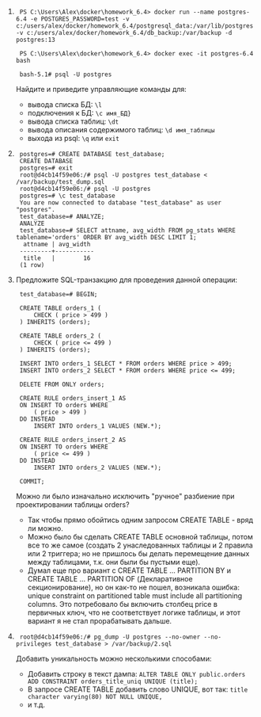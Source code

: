 1.
        PS C:\Users\Alex\docker\homework_6.4> docker run --name postgres-6.4 -e POSTGRES_PASSWORD=test -v c:/users/alex/docker/homework_6.4/postgresql_data:/var/lib/postgresql/data -v c:/users/alex/docker/homework_6.4/db_backup:/var/backup -d postgres:13
        
        PS C:\Users\Alex\docker\homework_6.4> docker exec -it postgres-6.4 bash
        
        bash-5.1# psql -U postgres
        
    Найдите и приведите управляющие команды для:

    - вывода списка БД: `\l`
    - подключения к БД: `\c имя_БД}`
    - вывода списка таблиц: `\dt`
    - вывода описания содержимого таблиц: `\d имя_таблицы`
    - выхода из psql: `\q` или `exit`
    
2.
        postgres=# CREATE DATABASE test_database;
        CREATE DATABASE
        postgres=# exit
        root@d4cb14f59e06:/# psql -U postgres test_database < /var/backup/test_dump.sql
        root@d4cb14f59e06:/# psql -U postgres
        postgres=# \c test_database
        You are now connected to database "test_database" as user "postgres".
        test_database=# ANALYZE;
        ANALYZE
        test_database=# SELECT attname, avg_width FROM pg_stats WHERE tablename='orders' ORDER BY avg_width DESC LIMIT 1;
         attname | avg_width
        ---------+-----------
         title   |        16
        (1 row)

3. Предложите SQL-транзакцию для проведения данной операции:

        test_database=# BEGIN;

        CREATE TABLE orders_1 (
            CHECK ( price > 499 )
        ) INHERITS (orders);

        CREATE TABLE orders_2 (
            CHECK ( price <= 499 )
        ) INHERITS (orders);

        INSERT INTO orders_1 SELECT * FROM orders WHERE price > 499;
        INSERT INTO orders_2 SELECT * FROM orders WHERE price <= 499;

        DELETE FROM ONLY orders;

        CREATE RULE orders_insert_1 AS
        ON INSERT TO orders WHERE
            ( price > 499 )
        DO INSTEAD
            INSERT INTO orders_1 VALUES (NEW.*);
            
        CREATE RULE orders_insert_2 AS
        ON INSERT TO orders WHERE
            ( price <= 499 )
        DO INSTEAD
            INSERT INTO orders_2 VALUES (NEW.*);

        COMMIT;
        
    Можно ли было изначально исключить "ручное" разбиение при проектировании таблицы orders?
    
    - Так чтобы прямо обойтись одним запросом CREATE TABLE - вряд ли можно.
    - Можно было бы сделать CREATE TABLE основной таблицы, потом все то же самое (создать 2 унаследованных таблицы и 2 правила или 2 триггера; но не пришлось бы делать перемещение данных между таблицами, т.к. они были бы пустыми еще).
    - Думал еще про вариант с CREATE TABLE ... PARTITION BY и CREATE TABLE ... PARTITION OF (Декларативное секционирование), но он как-то не пошел, возникала ошибка: unique constraint on partitioned table must include all partitioning columns. Это потребовало бы включить столбец price в первичных ключ, что не соответствует логике таблицы, и этот вариант я не стал прорабатывать дальше.
        
4.
        root@d4cb14f59e06:/# pg_dump -U postgres --no-owner --no-privileges test_database > /var/backup/2.sql

    Добавить уникальность можно несколькими способами:
    
    - Добавить строку в текст дампа: `ALTER TABLE ONLY public.orders ADD CONSTRAINT orders_title_uniq UNIQUE (title);`
    - В запросе CREATE TABLE добавить слово UNIQUE, вот так: `title character varying(80) NOT NULL UNIQUE,`
    - и т.д.
